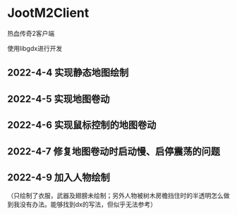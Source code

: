 # JootM2Client
热血传奇2客户端

使用libgdx进行开发

## 2022-4-4 实现静态地图绘制

## 2022-4-5 实现地图卷动

## 2022-4-6 实现鼠标控制的地图卷动

## 2022-4-7 修复地图卷动时启动慢、启停震荡的问题

## 2022-4-9 加入人物绘制

（只绘制了衣服，武器及翅膀未绘制；另外人物被树木房檐挡住时的半透明怎么做到我没有办法。能够找到dx的写法，但似乎无法参考）

